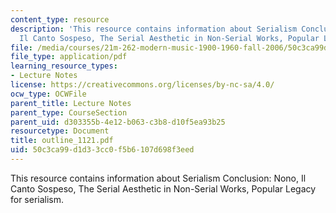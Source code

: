```yaml
---
content_type: resource
description: 'This resource contains information about Serialism Conclusion: Nono,
  Il Canto Sospeso, The Serial Aesthetic in Non-Serial Works, Popular Legacy for serialism.'
file: /media/courses/21m-262-modern-music-1900-1960-fall-2006/50c3ca99d1d33cc0f5b6107d698f3eed_outline_1121.pdf
file_type: application/pdf
learning_resource_types:
- Lecture Notes
license: https://creativecommons.org/licenses/by-nc-sa/4.0/
ocw_type: OCWFile
parent_title: Lecture Notes
parent_type: CourseSection
parent_uid: d303355b-4e12-b063-c3b8-d10f5ea93b25
resourcetype: Document
title: outline_1121.pdf
uid: 50c3ca99-d1d3-3cc0-f5b6-107d698f3eed
---
```

This resource contains information about Serialism Conclusion: Nono, Il Canto Sospeso, The Serial Aesthetic in Non-Serial Works, Popular Legacy for serialism.